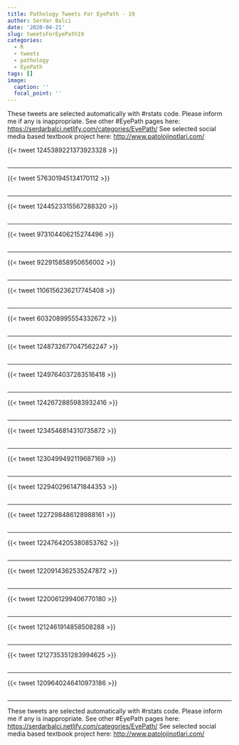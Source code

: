 ```yaml
---
title: Pathology Tweets For EyePath - 19
author: Serdar Balci
date: '2020-04-21'
slug: tweetsForEyePath19
categories:
  - R
  - tweets
  - pathology
  - EyePath
tags: []
image:
  caption: ''
  focal_point: ''
---
```



These tweets are selected automatically with #rstats code. Please inform me if any is inappropriate.
See other #EyePath pages here: https://serdarbalci.netlify.com/categories/EyePath/ 
See selected social media based textbook project here: http://www.patolojinotlari.com/

{{< tweet 1245389221373923328 >}}
<br>
<br>
<hr>
{{< tweet 576301945134170112 >}}
<br>
<br>
<hr>
{{< tweet 1244523315567288320 >}}
<br>
<br>
<hr>
{{< tweet 973104406215274496 >}}
<br>
<br>
<hr>
{{< tweet 922915858950656002 >}}
<br>
<br>
<hr>
{{< tweet 1106156236217745408 >}}
<br>
<br>
<hr>
{{< tweet 603208995554332672 >}}
<br>
<br>
<hr>
{{< tweet 1248732677047562247 >}}
<br>
<br>
<hr>
{{< tweet 1249764037283516418 >}}
<br>
<br>
<hr>
{{< tweet 1242672885983932416 >}}
<br>
<br>
<hr>
{{< tweet 1234546814310735872 >}}
<br>
<br>
<hr>
{{< tweet 1230499492119687169 >}}
<br>
<br>
<hr>
{{< tweet 1229402961471844353 >}}
<br>
<br>
<hr>
{{< tweet 1227298486128988161 >}}
<br>
<br>
<hr>
{{< tweet 1224764205380853762 >}}
<br>
<br>
<hr>
{{< tweet 1220914362535247872 >}}
<br>
<br>
<hr>
{{< tweet 1220061299406770180 >}}
<br>
<br>
<hr>
{{< tweet 1212461914858508288 >}}
<br>
<br>
<hr>
{{< tweet 1212735351283994625 >}}
<br>
<br>
<hr>
{{< tweet 1209640246410973186 >}}
<br>
<br>
<hr>


These tweets are selected automatically with #rstats code. Please inform me if any is inappropriate.
See other #EyePath pages here: https://serdarbalci.netlify.com/categories/EyePath/ 
See selected social media based textbook project here: http://www.patolojinotlari.com/

